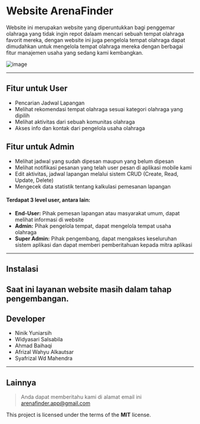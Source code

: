 Website ArenaFinder
============

Website ini merupakan website yang diperuntukkan bagi penggemar olahraga yang tidak ingin repot dalaam mencari sebuah tempat olahraga favorit mereka, dengan website ini juga pengelola tempat olahraga dapat dimudahkan untuk mengelola tempat olahraga mereka dengan berbagai fitur manajemen usaha yang sedang kami kembangkan.

![image](https://github.com/mahen-alim/ArenaFinder-Web/assets/124986850/edc015e8-08e2-4743-832d-51279f5bd458)

---

## Fitur untuk User
- Pencarian Jadwal Lapangan
- Melihat rekomendasi tempat olahraga sesuai kategori olahraga yang dipilih
- Melihat aktivitas dari sebuah komunitas olahraga 
- Akses info dan kontak dari pengelola usaha olahraga

## Fitur untuk Admin
- Melihat jadwal yang sudah dipesan maupun yang belum dipesan
- Melihat notifikasi pesanan yang telah user pesan di aplikasi mobile kami
- Edit aktivitas, jadwal lapangan melalui sistem CRUD (Create, Read, Update, Delete)
- Mengecek data statistik tentang kalkulasi pemesanan lapangan

#### Terdapat 3 level user, antara lain:
- **End-User:** Pihak pemesan lapangan atau masyarakat umum, dapat melihat informasi di website
- **Admin:** Pihak pengelola tempat, dapat mengelola tempat usaha olahraga 
- **Super Admin:** Pihak pengembang, dapat mengakses keseluruhan sistem aplikasi dan dapat memberi pemberitahuan kepada mitra aplikasi

---

## Instalasi
Saat ini layanan website masih dalam tahap pengembangan. 
---

## Developer
- Ninik Yuniarsih
- Widyasari Salsabila
- Ahmad Baihaqi
- Afrizal Wahyu Alkautsar
- Syafrizal Wd Mahendra

---

## Lainnya
>Anda dapat memberitahu kami di alamat email ini arenafinder.app@gmail.com

This project is licensed under the terms of the **MIT** license.

